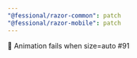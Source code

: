 ```yaml
---
"@fessional/razor-common": patch
"@fessional/razor-mobile": patch
---
```


🐛 Animation fails when size=auto #91

